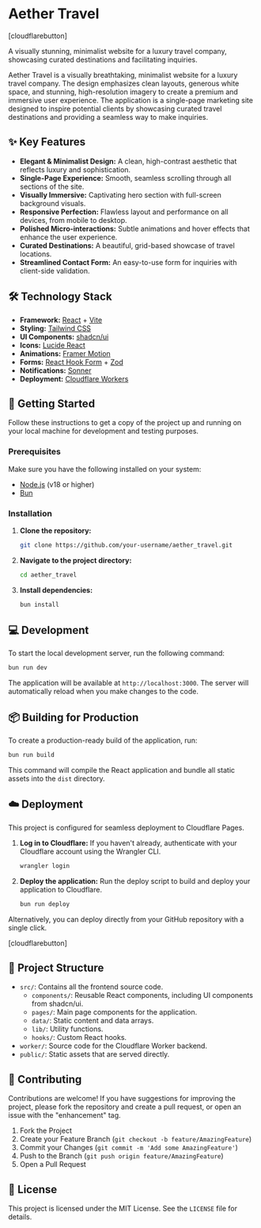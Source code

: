 # Aether Travel

[cloudflarebutton]

A visually stunning, minimalist website for a luxury travel company, showcasing curated destinations and facilitating inquiries.

Aether Travel is a visually breathtaking, minimalist website for a luxury travel company. The design emphasizes clean layouts, generous white space, and stunning, high-resolution imagery to create a premium and immersive user experience. The application is a single-page marketing site designed to inspire potential clients by showcasing curated travel destinations and providing a seamless way to make inquiries.

## ✨ Key Features

-   **Elegant & Minimalist Design:** A clean, high-contrast aesthetic that reflects luxury and sophistication.
-   **Single-Page Experience:** Smooth, seamless scrolling through all sections of the site.
-   **Visually Immersive:** Captivating hero section with full-screen background visuals.
-   **Responsive Perfection:** Flawless layout and performance on all devices, from mobile to desktop.
-   **Polished Micro-interactions:** Subtle animations and hover effects that enhance the user experience.
-   **Curated Destinations:** A beautiful, grid-based showcase of travel locations.
-   **Streamlined Contact Form:** An easy-to-use form for inquiries with client-side validation.

## 🛠️ Technology Stack

-   **Framework:** [React](https://react.dev/) + [Vite](https://vitejs.dev/)
-   **Styling:** [Tailwind CSS](https://tailwindcss.com/)
-   **UI Components:** [shadcn/ui](https://ui.shadcn.com/)
-   **Icons:** [Lucide React](https://lucide.dev/)
-   **Animations:** [Framer Motion](https://www.framer.com/motion/)
-   **Forms:** [React Hook Form](https://react-hook-form.com/) + [Zod](https://zod.dev/)
-   **Notifications:** [Sonner](https://sonner.emilkowal.ski/)
-   **Deployment:** [Cloudflare Workers](https://workers.cloudflare.com/)

## 🚀 Getting Started

Follow these instructions to get a copy of the project up and running on your local machine for development and testing purposes.

### Prerequisites

Make sure you have the following installed on your system:
-   [Node.js](https://nodejs.org/) (v18 or higher)
-   [Bun](https://bun.sh/)

### Installation

1.  **Clone the repository:**
    ```sh
    git clone https://github.com/your-username/aether_travel.git
    ```
2.  **Navigate to the project directory:**
    ```sh
    cd aether_travel
    ```
3.  **Install dependencies:**
    ```sh
    bun install
    ```

## 💻 Development

To start the local development server, run the following command:

```sh
bun run dev
```

The application will be available at `http://localhost:3000`. The server will automatically reload when you make changes to the code.

## 📦 Building for Production

To create a production-ready build of the application, run:

```sh
bun run build
```

This command will compile the React application and bundle all static assets into the `dist` directory.

## ☁️ Deployment

This project is configured for seamless deployment to Cloudflare Pages.

1.  **Log in to Cloudflare:**
    If you haven't already, authenticate with your Cloudflare account using the Wrangler CLI.
    ```sh
    wrangler login
    ```

2.  **Deploy the application:**
    Run the deploy script to build and deploy your application to Cloudflare.
    ```sh
    bun run deploy
    ```

Alternatively, you can deploy directly from your GitHub repository with a single click.

[cloudflarebutton]

## 📂 Project Structure

-   `src/`: Contains all the frontend source code.
    -   `components/`: Reusable React components, including UI components from shadcn/ui.
    -   `pages/`: Main page components for the application.
    -   `data/`: Static content and data arrays.
    -   `lib/`: Utility functions.
    -   `hooks/`: Custom React hooks.
-   `worker/`: Source code for the Cloudflare Worker backend.
-   `public/`: Static assets that are served directly.

## 🤝 Contributing

Contributions are welcome! If you have suggestions for improving the project, please fork the repository and create a pull request, or open an issue with the "enhancement" tag.

1.  Fork the Project
2.  Create your Feature Branch (`git checkout -b feature/AmazingFeature`)
3.  Commit your Changes (`git commit -m 'Add some AmazingFeature'`)
4.  Push to the Branch (`git push origin feature/AmazingFeature`)
5.  Open a Pull Request

## 📄 License

This project is licensed under the MIT License. See the `LICENSE` file for details.